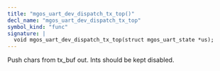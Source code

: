 ```yaml
---
title: "mgos_uart_dev_dispatch_tx_top()"
decl_name: "mgos_uart_dev_dispatch_tx_top"
symbol_kind: "func"
signature: |
  void mgos_uart_dev_dispatch_tx_top(struct mgos_uart_state *us);
---
```


Push chars from tx_buf out. Ints should be kept disabled. 

